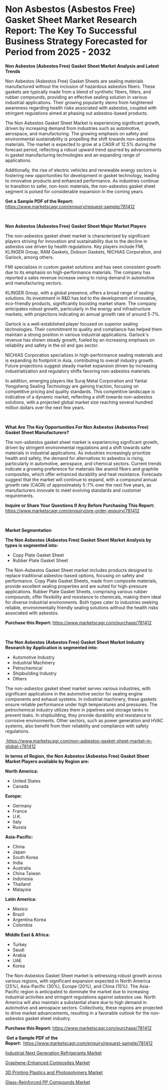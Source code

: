 <p><h1>Non Asbestos (Asbestos Free) Gasket Sheet Market Research Report: The Key To Successful Business Strategy Forecasted for Period from 2025 - 2032</h1></p><p><strong>Non Asbestos (Asbestos Free) Gasket Sheet Market Analysis and Latest Trends</strong></p>
<p><p>Non Asbestos (Asbestos Free) Gasket Sheets are sealing materials manufactured without the inclusion of hazardous asbestos fibers. These gaskets are typically made from a blend of synthetic fibers, fillers, and rubber compounds, providing an effective sealing solution in various industrial applications. Their growing popularity stems from heightened awareness regarding health risks associated with asbestos, coupled with stringent regulations aimed at phasing out asbestos-based products.</p><p>The Non Asbestos Gasket Sheet Market is experiencing significant growth, driven by increasing demand from industries such as automotive, aerospace, and manufacturing. The growing emphasis on safety and environmental sustainability is propelling the shift towards non-asbestos materials. The market is expected to grow at a CAGR of 12.5% during the forecast period, reflecting a robust upward trend spurred by advancements in gasket manufacturing technologies and an expanding range of applications.</p><p>Additionally, the rise of electric vehicles and renewable energy sectors is fostering new opportunities for development in gasket technology, leading to innovative products and enhanced performance. As industries continue to transition to safer, non-toxic materials, the non-asbestos gasket sheet segment is poised for considerable expansion in the coming years.</p></p>
<p><strong>Get a Sample PDF of the Report:&nbsp;</strong> <a href="https://www.marketscagr.com/enquiry/request-sample/781412?utm_campaign=2010&utm_medium=2&utm_source=Github&utm_content=ia&utm_term=03042025&utm_id=non-asbestos-asbestos-free-gasket-sheet">https://www.marketscagr.com/enquiry/request-sample/781412</a></p>
<p>&nbsp;</p>
<p><strong>Non Asbestos (Asbestos Free) Gasket Sheet Major Market Players</strong></p>
<p><p>The non-asbestos gasket sheet market is characterized by significant players striving for innovation and sustainability due to the decline in asbestos use driven by health regulations. Key players include FMI, KLINGER Group, RAM Gaskets, Dobson Gaskets, NICHIAS Corporation, and Garlock, among others.</p><p>FMI specializes in custom gasket solutions and has seen consistent growth due to its emphasis on high-performance materials. The company has reported a sales revenue increase owing to rising demand in automotive and manufacturing sectors. </p><p>KLINGER Group, with a global presence, offers a broad range of sealing solutions. Its investment in R&D has led to the development of innovative, eco-friendly products, significantly boosting market share. The company anticipates robust growth, particularly in the energy and infrastructure markets, with projections indicating an annual growth rate of around 5-7%.</p><p>Garlock is a well-established player focused on superior sealing technologies. Their commitment to quality and compliance has helped them maintain a strong position in various industrial applications. Garlock's revenue has shown steady growth, fueled by an increasing emphasis on reliability and safety in the oil and gas sector.</p><p>NICHIAS Corporation specializes in high-performance sealing materials and is expanding its footprint in Asia, contributing to overall industry growth. Future projections suggest steady market expansion driven by increasing industrialization and regulatory shifts favoring non-asbestos materials.</p><p>In addition, emerging players like Suraj Metal Corporation and Yantai Yongsheng Sealing Technology are gaining traction, focusing on competitive pricing and quality standards. This competitive landscape is indicative of a dynamic market, reflecting a shift towards non-asbestos solutions, with a projected global market size reaching several hundred million dollars over the next few years.</p></p>
<p>&nbsp;</p>
<p><strong>What Are The Key Opportunities For Non Asbestos (Asbestos Free) Gasket Sheet Manufacturers?</strong></p>
<p><p>The non-asbestos gasket sheet market is experiencing significant growth, driven by stringent environmental regulations and a shift towards safer materials in industrial applications. As industries increasingly prioritize health and safety, the demand for alternatives to asbestos is rising, particularly in automotive, aerospace, and chemical sectors. Current trends indicate a growing preference for materials like aramid fibers and graphite composites, which offer enhanced durability and heat resistance. Forecasts suggest that the market will continue to expand, with a compound annual growth rate (CAGR) of approximately 5-7% over the next five years, as manufacturers innovate to meet evolving standards and customer requirements.</p></p>
<p><strong>Inquire or Share Your Questions If Any Before Purchasing This Report:</strong> <a href="https://www.marketscagr.com/enquiry/pre-order-enquiry/781412?utm_campaign=2010&utm_medium=2&utm_source=Github&utm_content=ia&utm_term=03042025&utm_id=non-asbestos-asbestos-free-gasket-sheet">https://www.marketscagr.com/enquiry/pre-order-enquiry/781412</a></p>
<p>&nbsp;</p>
<p><strong>Market Segmentation</strong></p>
<p><strong>The Non Asbestos (Asbestos Free) Gasket Sheet Market Analysis by types is segmented into:</strong></p>
<p><ul><li>Copy Plate Gasket Sheet</li><li>Rubber Plate Gasket Sheet</li></ul></p>
<p><p>The Non-Asbestos Gasket Sheet market includes products designed to replace traditional asbestos-based options, focusing on safety and performance. Copy Plate Gasket Sheets, made from composite materials, provide excellent sealing properties and are suited for high-pressure applications. Rubber Plate Gasket Sheets, comprising various rubber compounds, offer flexibility and resistance to chemicals, making them ideal for diverse industrial environments. Both types cater to industries seeking reliable, environmentally friendly sealing solutions without the health risks associated with asbestos.</p></p>
<p><strong>Purchase this Report:&nbsp;</strong><a href="https://www.marketscagr.com/purchase/781412?utm_campaign=2010&utm_medium=2&utm_source=Github&utm_content=ia&utm_term=03042025&utm_id=non-asbestos-asbestos-free-gasket-sheet">https://www.marketscagr.com/purchase/781412</a></p>
<p>&nbsp;</p>
<p><strong>The Non Asbestos (Asbestos Free) Gasket Sheet Market Industry Research by Application is segmented into:</strong></p>
<p><ul><li>Automotive Industry</li><li>Industrial Machinery</li><li>Petrochemical</li><li>Shipbuilding Industry</li><li>Others</li></ul></p>
<p><p>The non-asbestos gasket sheet market serves various industries, with significant applications in the automotive sector for sealing engine components and exhaust systems. In industrial machinery, these gaskets ensure reliable performance under high temperatures and pressures. The petrochemical industry utilizes them in pipelines and storage tanks to prevent leaks. In shipbuilding, they provide durability and resistance to corrosive environments. Other sectors, such as power generation and HVAC systems, also benefit from their reliability and compliance with safety regulations.</p></p>
<p><a href="https://www.marketscagr.com/non-asbestos-gasket-sheet-market-in-global-r781412?utm_campaign=2010&utm_medium=2&utm_source=Github&utm_content=ia&utm_term=03042025&utm_id=non-asbestos-asbestos-free-gasket-sheet">&nbsp;https://www.marketscagr.com/non-asbestos-gasket-sheet-market-in-global-r781412</a></p>
<p><strong>In terms of Region, the Non Asbestos (Asbestos Free) Gasket Sheet Market Players available by Region are:</strong></p>
<p>
    <p> <strong> North America: </strong>
        <ul>
            <li>United States</li>
            <li>Canada</li>
        </ul>
        </p> 
    <p> <strong> Europe: </strong>
        <ul>
            <li>Germany</li>
            <li>France</li>
            <li>U.K.</li>
            <li>Italy</li>
            <li>Russia</li>
        </ul>
        </p> 
    <p> <strong> Asia-Pacific: </strong>
        <ul>
            <li>China</li>
            <li>Japan</li>
            <li>South Korea</li>
            <li>India</li>
            <li>Australia</li>
            <li>China Taiwan</li>
            <li>Indonesia</li>
            <li>Thailand</li>
            <li>Malaysia</li>
        </ul>
        </p> 
    <p> <strong> Latin America: </strong>
        <ul>
            <li>Mexico</li>
            <li>Brazil</li>
            <li>Argentina Korea</li>
            <li>Colombia</li>
        </ul>
        </p> 
    <p> <strong> Middle East & Africa: </strong>
        <ul>
            <li>Turkey</li>
            <li>Saudi</li>
            <li>Arabia</li>
            <li>UAE</li>
            <li>Korea</li>
        </ul>
    </p>
    </p>
<p><p>The Non-Asbestos Gasket Sheet market is witnessing robust growth across various regions, with significant expansion expected in North America (25%), Asia-Pacific (30%), Europe (20%), and China (15%). The Asia-Pacific region is anticipated to dominate the market due to increasing industrial activities and stringent regulations against asbestos use. North America will also maintain a substantial share due to high demand in automotive and aerospace sectors. Collectively, these regions are projected to drive market advancements, resulting in a favorable outlook for the non-asbestos gasket sheet industry.</p></p>
<p><strong>Purchase this Report: </strong><a href="https://www.marketscagr.com/purchase/781412?utm_campaign=2010&utm_medium=2&utm_source=Github&utm_content=ia&utm_term=03042025&utm_id=non-asbestos-asbestos-free-gasket-sheet">https://www.marketscagr.com/purchase/781412</a></p>
<p>&nbsp;<strong>Get a Sample PDF of the Report:&nbsp;&nbsp;</strong><a href="https://www.marketscagr.com/enquiry/request-sample/781412?utm_campaign=2010&utm_medium=2&utm_source=Github&utm_content=ia&utm_term=03042025&utm_id=non-asbestos-asbestos-free-gasket-sheet">https://www.marketscagr.com/enquiry/request-sample/781412</a></p>
<p><strong></strong></p>
<p><p><a href="https://github.com/beberjuban9a/Market-Research-Report-List-1/blob/main/industrial-next-generation-refrigerants-market.md?utm_campaign=2010&utm_medium=2&utm_source=Github&utm_content=ia&utm_term=03042025&utm_id=non-asbestos-asbestos-free-gasket-sheet">Industrial Next Generation Refrigerants Market</a></p><p><a href="https://github.com/BryceTownsendr/Market-Research-Report-List-7/blob/main/graphene-enhanced-composites-market.md?utm_campaign=2010&utm_medium=2&utm_source=Github&utm_content=ia&utm_term=03042025&utm_id=non-asbestos-asbestos-free-gasket-sheet">Graphene-Enhanced Composites Market</a></p><p><a href="https://github.com/diosohusch6x/Market-Research-Report-List-1/blob/main/3d-printing-plastics-and-photopolymers-market.md?utm_campaign=2010&utm_medium=2&utm_source=Github&utm_content=ia&utm_term=03042025&utm_id=non-asbestos-asbestos-free-gasket-sheet">3D Printing Plastics and Photopolymers Market</a></p><p><a href="https://github.com/camacrokesw2/Market-Research-Report-List-1/blob/main/glass-reinforced-pp-compounds-market.md?utm_campaign=2010&utm_medium=2&utm_source=Github&utm_content=ia&utm_term=03042025&utm_id=non-asbestos-asbestos-free-gasket-sheet">Glass-Reinforced PP Compounds Market</a></p></p>